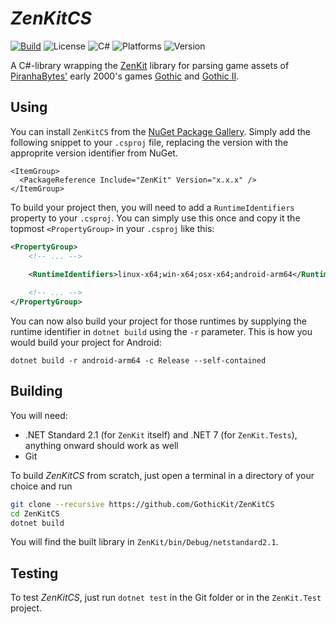 # _ZenKitCS_

[![Build](https://img.shields.io/github/actions/workflow/status/GothicKit/ZenKitCS/build.yml?label=Build&branch=main)](https://img.shields.io/github/actions/workflow/status/GothicKit/phoenix-shared-interface/build.yml)
![License](https://img.shields.io/github/license/GothicKit/ZenKitCS?label=License&color=important)
![C#](https://img.shields.io/static/v1?label=C%23&message=netstandard2.1&color=informational)
![Platforms](https://img.shields.io/static/v1?label=Supports&message=Linux%20x64%20|%20Windows%20x64%20|%20Android%20ARM64&color=blueviolet)
![Version](https://img.shields.io/github/v/tag/GothicKit/ZenKitCS?label=Version&sort=semver)

A C#-library wrapping the [ZenKit](https://github.com/GothicKit/ZenKit) library for parsing game assets of
[PiranhaBytes'](https://www.piranha-bytes.com/) early 2000's
games [Gothic](https://en.wikipedia.org/wiki/Gothic_(video_game))
and [Gothic II](https://en.wikipedia.org/wiki/Gothic_II).

## Using

You can install `ZenKitCS` from the [NuGet Package Gallery](https://www.nuget.org/packages/ZenKit). Simply add the
following snippet to your `.csproj` file, replacing the version with the approprite version identifier from NuGet.

```
<ItemGroup>
  <PackageReference Include="ZenKit" Version="x.x.x" />
</ItemGroup>
```

To build your project then, you will need to add a `RuntimeIdentifiers` property to your `.csproj`. You can simply
use this once and copy it the topmost `<PropertyGroup>` in your `.csproj` like this:

```xml
<PropertyGroup>
    <!-- ... -->
    
    <RuntimeIdentifiers>linux-x64;win-x64;osx-x64;android-arm64</RuntimeIdentifiers>

    <!-- ... -->
</PropertyGroup>
```

You can now also build your project for those runtimes by supplying the runtime identifier in `dotnet build` using the
`-r` parameter. This is how you would build your project for Android:

```
dotnet build -r android-arm64 -c Release --self-contained
```

## Building

You will need:

* .NET Standard 2.1 (for `ZenKit` itself) and .NET 7 (for `ZenKit.Tests`), anything onward should work as well
* Git

To build _ZenKitCS_ from scratch, just open a terminal in a directory of your choice and run

```bash
git clone --recursive https://github.com/GothicKit/ZenKitCS
cd ZenKitCS
dotnet build
```

You will find the built library in `ZenKit/bin/Debug/netstandard2.1`.

## Testing

To test _ZenKitCS_, just run `dotnet test` in the Git folder or in the `ZenKit.Test` project.

